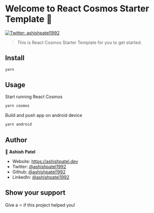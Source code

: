 # Welcome to React Cosmos Starter Template 👋
[![Twitter: ashishpatel1992](https://img.shields.io/twitter/follow/ashishpatel1992.svg?style=social)](https://twitter.com/ashishpatel1992)

> This is React Cosmos Starter Template for you to get started.

## Install

```sh
yarn
```

## Usage

Start running React Cosmos
```sh
yarn cosmos
```

Build and push app on android device
```sh
yarn android
```

## Author

👤 **Ashish Patel**

* Website: https://ashishpatel.dev
* Twitter: [@ashishpatel1992](https://twitter.com/ashishpatel1992)
* Github: [@ashishpatel1992](https://github.com/ashishpatel1992)
* LinkedIn: [@ashishpatel1992](https://linkedin.com/in/ashishpatel1992)

## Show your support

Give a ⭐️ if this project helped you!

